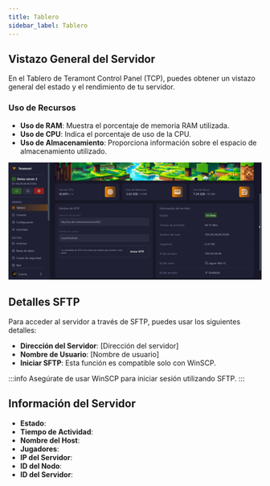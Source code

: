 ```yaml
---
title: Tablero
sidebar_label: Tablero
---
```


## Vistazo General del Servidor

En el Tablero de Teramont Control Panel (TCP), puedes obtener un vistazo general del estado y el rendimiento de tu servidor.

### Uso de Recursos

- **Uso de RAM**: Muestra el porcentaje de memoria RAM utilizada.
- **Uso de CPU**: Indica el porcentaje de uso de la CPU.
- **Uso de Almacenamiento**: Proporciona información sobre el espacio de almacenamiento utilizado.

![Vistazo General del Servidor](../../static/tcp/dashboard/D9dsLN.png)

## Detalles SFTP

Para acceder al servidor a través de SFTP, puedes usar los siguientes detalles:

- **Dirección del Servidor**: [Dirección del servidor]
- **Nombre de Usuario**: [Nombre de usuario]
- **Iniciar SFTP**: Esta función es compatible solo con WinSCP.

:::info
Asegúrate de usar WinSCP para iniciar sesión utilizando SFTP.
:::

## Información del Servidor

- **Estado**:
- **Tiempo de Actividad**:
- **Nombre del Host**:
- **Jugadores**:
- **IP del Servidor**:
- **ID del Nodo**:
- **ID del Servidor**: